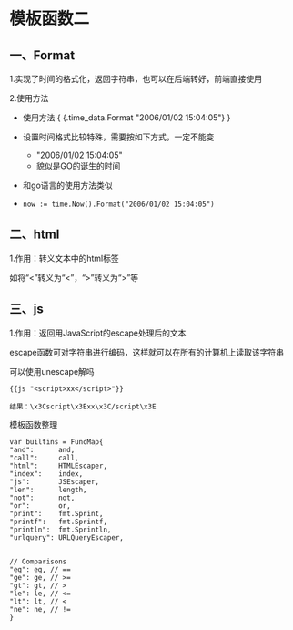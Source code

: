 # 模板函数二

## 一、Format

1.实现了时间的格式化，返回字符串，也可以在后端转好，前端直接使用

2.使用方法

- 使用方法 { {.time_data.Format "2006/01/02 15:04:05"} }

- 设置时间格式比较特殊，需要按如下方式，一定不能变

  - "2006/01/02 15:04:05"
  - 貌似是GO的诞生的时间

- 和go语言的使用方法类似

- ```
  now := time.Now().Format("2006/01/02 15:04:05")
  ```

## 二、html

1.作用：转义文本中的html标签

如将“<”转义为“<”，“>”转义为“>”等

## 三、js

1.作用：返回用JavaScript的escape处理后的文本

escape函数可对字符串进行编码，这样就可以在所有的计算机上读取该字符串

可以使用unescape解吗

```
{{js "<script>xx</script>"}}

结果：\x3Cscript\x3Exx\x3C/script\x3E
```

模板函数整理

```
var builtins = FuncMap{
"and":      and,
"call":     call,
"html":     HTMLEscaper,
"index":    index,
"js":       JSEscaper,
"len":      length,
"not":      not,
"or":       or,
"print":    fmt.Sprint,
"printf":   fmt.Sprintf,
"println":  fmt.Sprintln,
"urlquery": URLQueryEscaper,


// Comparisons
"eq": eq, // ==
"ge": ge, // >=
"gt": gt, // >
"le": le, // <=
"lt": lt, // <
"ne": ne, // !=
}
```